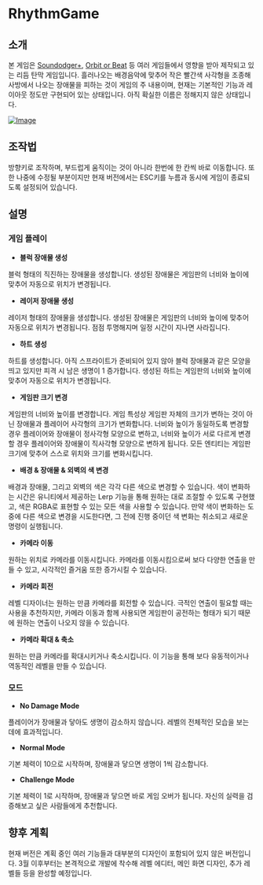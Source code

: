 # RhythmGame

## 소개
본 게임은 [Soundodger+](soundodger.com/), [Orbit or Beat](http://www.zuzunza.com/myflash/game_detail.html?game_id=562091) 등 여러 게임들에서 영향을 받아 제작되고 있는 리듬 탄막 게임입니다. 흘러나오는 배경음악에 맞추어 작은 빨간색 사각형을 조종해 사방에서 나오는 장애물을 피하는 것이 게임의 주 내용이며, 현재는 기본적인 기능과 레이아웃 정도만 구현되어 있는 상태입니다. 아직 확실한 이름은 정해지지 않은 상태입니다.

[![Image](http://img.youtube.com/vi/mapm9Q-u6v0/0.jpg)](https://www.youtube.com/watch?v=mapm9Q-u6v0)

## 조작법

방향키로 조작하며, 부드럽게 움직이는 것이 아니라 한번에 한 칸씩 바로 이동합니다. 또한 나중에 수정될 부분이지만 현재 버전에서는 ESC키를 누름과 동시에 게임이 종료되도록 설정되어 있습니다.

## 설명

### 게임 플레이

+ **블럭 장애물 생성**

블럭 형태의 직진하는 장애물을 생성합니다. 생성된 장애물은 게임판의 너비와 높이에 맞추어 자동으로 위치가 변경됩니다.

+ **레이저 장애물 생성**

레이저 형태의 장애물을 생성합니다. 생성된 장애물은 게임판의 너비와 높이에 맞추어 자동으로 위치가 변경됩니다. 점점 투명해지며 일정 시간이 지나면 사라집니다.

+ **하트 생성**

하트를 생성합니다. 아직 스프라이트가 준비되어 있지 않아 블럭 장애물과 같은 모양을 띄고 있지만 피격 시 남은 생명이 1 증가합니다. 생성된 하트는 게임판의 너비와 높이에 맞추어 자동으로 위치가 변경됩니다.

+ **게임판 크기 변경**

게임판의 너비와 높이를 변경합니다. 게임 특성상 게임판 자체의 크기가 변하는 것이 아닌 장애물과 플레이어 사각형의 크기가 변화합니다. 너비와 높이가 동일하도록 변경할 경우 플레이어와 장애물이 정사각형 모양으로 변하고, 너비와 높이가 서로 다르게 변경할 경우 플레이어와 장애물이 직사각형 모양으로 변하게 됩니다. 모든 엔티티는 게임판 크기에 맞추어 스스로 위치와 크기를 변화시킵니다.

+ **배경 & 장애물 & 외벽의 색 변경**

배경과 장애물, 그리고 외벽의 색은 각각 다른 색으로 변경할 수 있습니다. 색이 변화하는 시간은 유니티에서 제공하는 Lerp 기능을 통해 원하는 대로 조절할 수 있도록 구현했고, 색은 RGBA로 표현할 수 있는 모든 색을 사용할 수 있습니다. 만약 색이 변화하는 도중에 다른 색으로 변경을 시도한다면, 그 전에 진행 중이던 색 변화는 취소되고 새로운 명령이 실행됩니다.

+ **카메라 이동**

원하는 위치로 카메라를 이동시킵니다. 카메라를 이동시킴으로써 보다 다양한 연출을 만들 수 있고, 시각적인 즐거움 또한 증가시킬 수 있습니다.

+ **카메라 회전**

레벨 디자이너는 원하는 만큼 카메라를 회전할 수 있습니다. 극적인 연출이 필요할 때는 사용을 추천하지만, 카메라 이동과 함께 사용되면 게임판이 공전하는 형태가 되기 때문에 원하는 연출이 나오지 않을 수 있습니다.

+ **카메라 확대 & 축소**

원하는 만큼 카메라를 확대시키거나 축소시킵니다. 이 기능을 통해 보다 유동적이거나 역동적인 레벨을 만들 수 있습니다.

### 모드
+ **No Damage Mode**

플레이어가 장애물과 닿아도 생명이 감소하지 않습니다. 레벨의 전체적인 모습을 보는 데에 효과적입니다.

+ **Normal Mode**

기본 체력이 10으로 시작하며, 장애물과 닿으면 생명이 1씩 감소합니다.

+ **Challenge Mode**

기본 체력이 1로 시작하며, 장애물과 닿으면 바로 게임 오버가 됩니다. 자신의 실력을 검증해보고 싶은 사람들에게 추천합니다.

## 향후 계획

현재 버전은 계획 중인 여러 기능들과 대부분의 디자인이 포함되어 있지 않은 버전입니다. 3월 이후부터는 본격적으로 개발에 착수해 레벨 에디터, 메인 화면 디자인, 추가 레벨들 등을 완성할 예정입니다.
